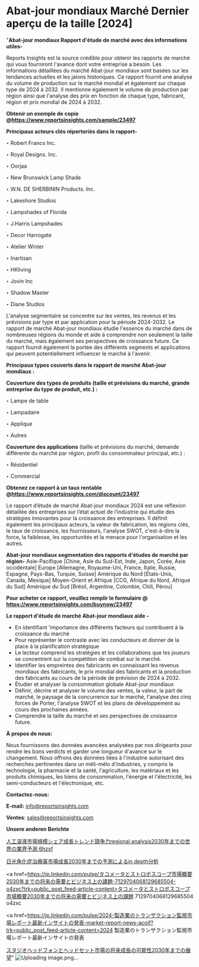 # Abat-jour mondiaux Marché Dernier aperçu de la taille [2024]

"<strong>Abat-jour mondiaux Rapport d'étude de marché avec des informations utiles-</strong>

Reports Insights est la source crédible pour obtenir les rapports de marché qui vous fourniront l'avance dont votre entreprise a besoin. Les informations détaillées du marché Abat-jour mondiaux sont basées sur les tendances actuelles et les jalons historiques. Ce rapport fournit une analyse du volume de production sur le marché mondial et également sur chaque type de 2024 à 2032. Il mentionne également le volume de production par région ainsi que l'analyse des prix en fonction de chaque type, fabricant, région et prix mondial de 2024 à 2032.

<strong><b>Obtenir un exemple de copie @</b></strong><a href=https://www.reportsinsights.com/sample/23497><strong><b>https://www.reportsinsights.com/sample/23497</b></strong></a>

<b>Principaux acteurs clés répertoriés dans le rapport-</b>

<b> </b>‣ Robert Franco Inc.

‣ Royal Designs. Inc.

‣ Oorjaa

‣ New Brunswick Lamp Shade

‣ W.N. DE SHERBININ Products. Inc.

‣ Lakeshore Studios

‣ Lampshades of Florida

‣ J.Harris Lampshades

‣ Decor Harrogate

‣ Atelier Winter

‣ Inartisan

‣ HKliving

‣ Jovin Inc

‣ Shadow Master

‣ Diane Studios

L'analyse segmentaire se concentre sur les ventes, les revenus et les prévisions par type et par application pour la période 2024-2032. Le rapport de marché Abat-jour mondiaux étudie l'essence du marché dans de nombreuses régions du monde et aide à comprendre non seulement la taille du marché, mais également ses perspectives de croissance future. Ce rapport fournit également la portée des différents segments et applications qui peuvent potentiellement influencer le marché à l'avenir.

<strong>Principaux types couverts dans le rapport de marché Abat-jour mondiaux :</strong>

<strong>Couverture des types de produits (taille et prévisions du marché, grande entreprise du type de produit, etc.) : </strong>

‣ Lampe de table

‣ Lampadaire

‣ Applique

‣ Autres

<strong>Couverture des applications</strong> (taille et prévisions du marché, demande différente du marché par région, profil du consommateur principal, etc.) :

‣ Résidentiel

‣ Commercial

<strong><b>Obtenez ce rapport à un taux rentable @</b></strong><a href=https://www.reportsinsights.com/discount/23497><strong><b>https://www.reportsinsights.com/discount/23497</b></strong></a>

Le rapport d’étude de marché Abat-jour mondiaux 2024 est une réflexion détaillée des entreprises sur l’état actuel de l’industrie qui étudie des stratégies innovantes pour la croissance des entreprises. Il définit également les principaux acteurs, la valeur de fabrication, les régions clés, le taux de croissance, les fournisseurs, l'analyse SWOT, c'est-à-dire la force, la faiblesse, les opportunités et la menace pour l'organisation et les autres.

<strong>Abat-jour mondiaux segmentation des rapports d'études de marché par région-</strong>
Asie-Pacifique [Chine, Asie du Sud-Est, Inde, Japon, Corée, Asie occidentale]
Europe [Allemagne, Royaume-Uni, France, Italie, Russie, Espagne, Pays-Bas, Turquie, Suisse]
Amérique du Nord [États-Unis, Canada, Mexique]
Moyen-Orient et Afrique [CCG, Afrique du Nord, Afrique du Sud]
Amérique du Sud [Brésil, Argentine, Colombie, Chili, Pérou]

<strong>Pour acheter ce rapport, veuillez remplir le formulaire @   <a href=https://www.reportsinsights.com/buynow/23497>https://www.reportsinsights.com/buynow/23497</a></strong>

<strong>Le rapport d'étude de marché Abat-jour mondiaux aide -</strong>
<ul>
  <li>En identifiant 'importance des différents facteurs qui contribuent à la croissance du marché</li>
  <li>Pour représenter le contraste avec les conducteurs et donner de la place à la planification stratégique</li>
  <li>Le lecteur comprend les stratégies et les collaborations que les joueurs se concentrent sur la compétition de combat sur le marché.</li>
  <li>Identifier les empreintes des fabricants en connaissant les revenus mondiaux des fabricants, le prix mondial des fabricants et la production des fabricants au cours de la période de prévision de 2024 à 2032.</li>
  <li>Étudier et analyser la consommation globale Abat-jour mondiaux</li>
  <li>Définir, décrire et analyser le volume des ventes, la valeur, la part de marché, le paysage de la concurrence sur le marché, l'analyse des cinq forces de Porter, l'analyse SWOT et les plans de développement au cours des prochaines années.</li>
  <li>Comprendre la taille du marché et ses perspectives de croissance future.</li>
</ul>
<strong>À propos de nous:</strong>

Nous fournissons des données avancées analysées par nos dirigeants pour rendre les bons verdicts et garder une longueur d'avance sur le changement. Nous offrons des données liées à l'industrie autorisant des recherches pertinentes dans un méli-mélo d'industries, y compris la technologie, la pharmacie et la santé, l'agriculture, les matériaux et les produits chimiques, les biens de consommation, l'énergie et l'électricité, les semi-conducteurs et l'électronique, etc.

<strong>Contactez-nous:</strong>

<strong>E-mail:</strong> <a href=mailto:info@reportsinsights.com>info@reportsinsights.com</a>

<strong>Ventes</strong>: <a href=mailto:sales@reportsinsights.com>sales@reportsinsights.com</a>

<strong>Unsere anderen Berichte</strong>

<a href=https://www.linkedin.com/pulse/人工涙液市場規模シェア成長トレンド競争力regional-analysis2030年までの世界の業界予測-6hzxf/>人工涙液市場規模シェア成長トレンド競争力regional analysis2030年までの世界の業界予測 6hzxf</a>

<a href=https://www.linkedin.com/pulse/日光角化症治療薬市場成長2030年までの予測によるin-depth分析-reports-insights-expert-igwhf/>日光角化症治療薬市場成長2030年までの予測によるin depth分析</a>

<a href=https://jp.linkedin.com/pulse/タコメータとストロボスコープ市場概要2030年までの将来の需要とビジネス上の課題-7129704068129685504-o4zxc?trk=public_post_feed-article-content>タコメータとストロボスコープ市場概要2030年までの将来の需要とビジネス上の課題 7129704068129685504 o4zxc</a>

<a href=https://jp.linkedin.com/pulse/2024-製造業のトランザクション監視市場レポート最新インサイトの発表-market-report-news-acoif?trk=public_post_feed-article-content>2024 製造業のトランザクション監視市場レポート最新インサイトの発表</a>

<a href=https://www.linkedin.com/pulse/スタジオヘッドフォンとヘッドセット市場の将来成長の可能性2030年までの展望-reports-insights-expert-ytoaf/>スタジオヘッドフォンとヘッドセット市場の将来成長の可能性2030年までの展望</a>"
![Uploading image.png…]()
